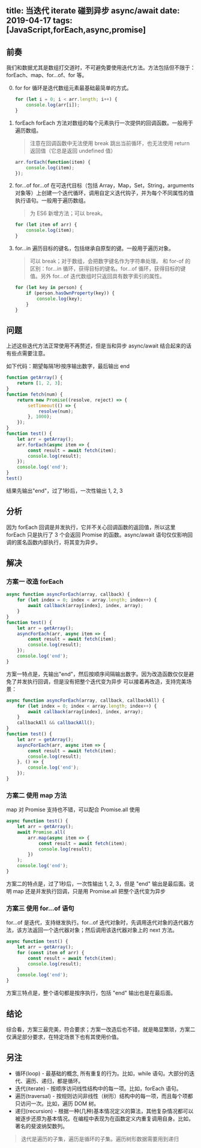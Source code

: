 
title: 当迭代 iterate 碰到异步 async/await
date: 2019-04-17
tags: [JavaScript,forEach,async,promise]
---

## 前奏
我们和数据尤其是数组打交道时，不可避免要使用迭代方法。方法包括但不限于：forEach、map、for...of、for 等。

0. for
    for 循环是迭代数组元素最基础最简单的方式。

    ``` javascript
    for (let i = 0; i < arr.length; i++) {
        console.log(arr[i]);
    }
    ```

0. forEach
    forEach 方法对数组的每个元素执行一次提供的回调函数。一般用于遍历数组。
    > 注意在回调函数中无法使用 break 跳出当前循环，也无法使用 return 返回值（它总是返回 undefined 值）

    ``` javascript
    arr.forEach(function(item) {
        console.log(item);
    });
    ```

0. for...of
    for...of 在可迭代目标（包括 Array，Map，Set，String，arguments 对象等）上创建一个迭代循环，调用自定义迭代钩子，并为每个不同属性的值执行语句。一般用于遍历数组。
    > 为 ES6 新增方法；可以 break。

    ``` javascript
    for (let item of arr) {
        console.log(item);
    }
    ```
0. for...in
    遍历目标的键名，包括继承自原型的键。一般用于遍历对象。
    > 可以 break；对于数组，会把数字键名作为字符串处理。
    > 和 for-of 的区别：for...in 循环，获得目标的键名。for...of 循环，获得目标的键值。另外 for...of 迭代数组时只返回具有数字索引的属性。

    ``` javascript
    for (let key in person) {
        if (person.hasOwnProperty(key)) {
            console.log(key);
        }
    }
    ```

## 问题
上述这些迭代方法正常使用不再赘述，但是当和异步 async/await 结合起来的话有些点需要注意。

如下代码：期望每隔1秒按序输出数字，最后输出 end

``` javascript
function getArray() {
    return [1, 2, 3];
}
function fetch(num) {
    return new Promise((resolve, reject) => {
        setTimeout(() => {
            resolve(num);
        }, 1000);
    });
}
function test() {
    let arr = getArray();
    arr.forEach(async item => {
        const result = await fetch(item);
        console.log(result);
    });
    console.log('end');
}
test()
```
结果先输出"end"，过了1秒后，一次性输出 1, 2, 3

## 分析
因为 forEach 回调是并发执行，它并不关心回调函数的返回值，所以这里 forEach 只是执行了 3 个会返回 Promise 的函数。async/await 语句仅仅影响回调的匿名函数内部执行，将其变为异步。

## 解决
### 方案一 改造 forEach

``` javascript
async function asyncForEach(array, callback) {
    for (let index = 0; index < array.length; index++) {
        await callback(array[index], index, array);
    }
}
function test() {
    let arr = getArray();
    asyncForEach(arr, async item => {
        const result = await fetch(item);
        console.log(result);
    });
    console.log('end');
}
```
方案一特点是，先输出"end"，然后按顺序间隔输出数字。因为改造函数仅仅是避免了并发执行回调，但是没有把整个迭代变为异步
可以接着再改造，支持完美场景：
``` javascript
async function asyncForEach(array, callback, callbackAll) {
    for (let index = 0; index < array.length; index++) {
        await callback(array[index], index, array);
    }
    callbackAll && callbackAll();
}
function test() {
    let arr = getArray();
    asyncForEach(arr, async item => {
        const result = await fetch(item);
        console.log(result);
    }, () => {
        console.log('end');
    });
}
```

### 方案二 使用 map 方法
map 对 Promise 支持也不错，可以配合 Promise.all 使用

``` javascript
async function test() {
    let arr = getArray();
    await Promise.all(
        arr.map(async item => {
            const result = await fetch(item);
            console.log(result);
        })
    );
    console.log('end');
}
```

方案二的特点是，过了1秒后，一次性输出 1, 2, 3，但是 "end" 输出是最后面。说明 map 还是并发执行回调，只是用 Promise.all 把整个迭代变为异步

### 方案三  使用 for...of 语句
for...of 是迭代，支持继发执行。for...of 迭代对象时，先调用迭代对象的迭代器方法，该方法返回一个迭代器对象；然后调用该迭代器对象上的 next 方法。

``` javascript
async function test() {
    let arr = getArray();
    for (const item of arr) {
        const result = await fetch(item);
        console.log(result);
    }
    console.log('end');
}
```
方案三特点是，整个语句都是按序执行，包括 "end" 输出也是在最后面。

## 结论

综合看，方案三最完美，符合要求；方案一改造后也不错，就是略显繁琐，方案二仅满足部分要求，在特定场景下也有其使用价值。


## 另注

* 循环(loop) - 最基础的概念, 所有重复的行为。比如，while 语句。大部分的迭代、遍历、递归，都是循环。
* 迭代(iterate) - 按顺序访问线性结构中的每一项。比如，forEach 语句。
* 遍历(traversal) - 按规则访问非线性（树形）结构中的每一项，而且每个项都只访问一次。比如，遍历 DOM 树。
* 递归(recursion) - 根据一种(几种)基本情况定义的算法，其他复杂情况都可以被逐步还原为基本情况。在编程中表现为在函数定义内重复调用自身。比如，著名的斐波纳契数列。

> 迭代是遍历的子集，遍历是循环的子集。遍历树形数据需要用到递归
